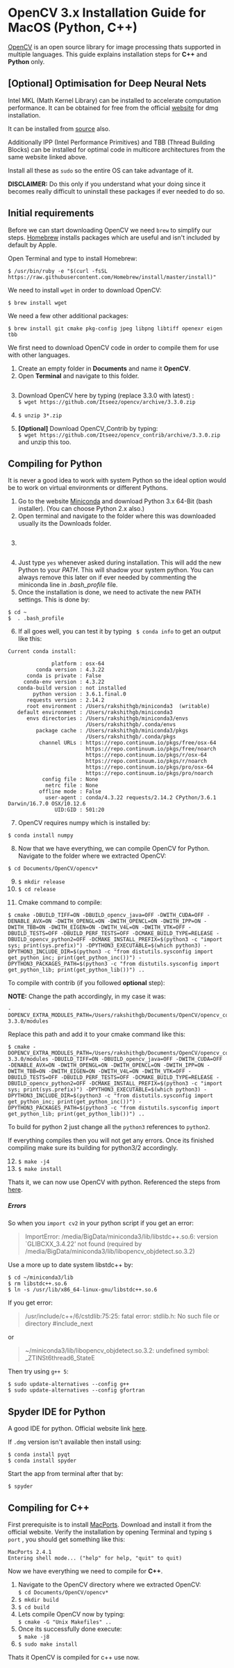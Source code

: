 # OpenCV 3.x Installation Guide for MacOS (Python, C++)
[OpenCV](http://opencv.org) is an open source library for image processing thats supported in multiple languages. This guide explains installation steps for **C++** and **Python** only.

## [Optional] Optimisation for Deep Neural Nets
Intel MKL (Math Kernel Library) can be installed to accelerate computation performance. It can be obtained for free from the official [website](https://software.intel.com/en-us/articles/free-mkl) for dmg installation.

It can be installed from [source](https://github.com/01org/mkl-dnn) also.

Additionally IPP (Intel Performance Primitives) and TBB (Thread Building Blocks) can be installed for optimal code in multicore architectures from the same website linked above.

Install all these as `sudo` so the entire OS can take advantage of it. 

**DISCLAIMER:** Do this only if you understand what your doing since it becomes really difficult to uninstall these packages if ever needed to do so.

## Initial requirements

Before we can start downloading OpenCV we need ```brew``` to simplify our steps. [Homebrew](https://brew.sh) installs packages which are useful and isn't included by default by Apple.

Open Terminal and type to install Homebrew:

```
$ /usr/bin/ruby -e "$(curl -fsSL https://raw.githubusercontent.com/Homebrew/install/master/install)"
```

We need to install ```wget``` in order to download OpenCV:

```
$ brew install wget
```

We need a few other additional packages:

```
$ brew install git cmake pkg-config jpeg libpng libtiff openexr eigen tbb
```


We first need to download OpenCV code in order to compile them for use with other languages.

1. Create an empty folder in **Documents** and name it **OpenCV**.
2. Open **Terminal** and navigate to this folder. </br> 
```$ cd Documents/OpenCV
``` 
3. Download OpenCV here by typing (replace 3.3.0 with latest) :</br>```$ wget https://github.com/Itseez/opencv/archive/3.3.0.zip``` </br>
4. `$ unzip 3*.zip`

5. **[Optional]** Download OpenCV_Contrib by typing:</br>```$ wget https://github.com/Itseez/opencv_contrib/archive/3.3.0.zip``` </br> and unzip this too.

## Compiling for Python
It is never a good idea to work with system Python so the ideal option would be to work on virtual environments or different Pythons.

1. Go to the website [Miniconda](https://conda.io/miniconda.html) and download Python 3.x 64-Bit (bash installer). (You can choose Python 2.x also.)
2. Open terminal and navigate to the folder where this was downloaded usually its the Downloads folder.  </br>
```$ cd Downloads/
```
3. 
```$ bash Miniconda3-latest-MacOSX-x86_64.sh
```
4. Just type `yes` whenever asked during installation. This will add the new Python to your *PATH*. This will shadow your system python. You can always remove this later on if ever needed by commenting the miniconda line in *.bash_profile* file.
5. Once the installation is done, we need to activate the new PATH settings. This is done by:</br>

 ```
 $ cd ~
 $  . .bash_profile
 ``` 
6. If all goes well, you can test it by typing ```
$ conda info``` 
to get an output like this:</br>

 ```
Current conda install:

               platform : osx-64
          conda version : 4.3.22
       conda is private : False
      conda-env version : 4.3.22
    conda-build version : not installed
         python version : 3.6.1.final.0
       requests version : 2.14.2
       root environment : /Users/rakshithgb/miniconda3  (writable)
    default environment : /Users/rakshithgb/miniconda3
       envs directories : /Users/rakshithgb/miniconda3/envs
                          /Users/rakshithgb/.conda/envs
          package cache : /Users/rakshithgb/miniconda3/pkgs
                          /Users/rakshithgb/.conda/pkgs
           channel URLs : https://repo.continuum.io/pkgs/free/osx-64
                          https://repo.continuum.io/pkgs/free/noarch
                          https://repo.continuum.io/pkgs/r/osx-64
                          https://repo.continuum.io/pkgs/r/noarch
                          https://repo.continuum.io/pkgs/pro/osx-64
                          https://repo.continuum.io/pkgs/pro/noarch
            config file : None
             netrc file : None
           offline mode : False
             user-agent : conda/4.3.22 requests/2.14.2 CPython/3.6.1 Darwin/16.7.0 OSX/10.12.6    
                UID:GID : 501:20
```
7. OpenCV requires numpy which is installed by:</br>

 ```
$ conda install numpy
 ```
8. Now that we have everything, we can compile OpenCV for Python. Navigate to the folder where we extracted OpenCV:</br>
 
 ```
 $ cd Documents/OpenCV/opencv*
 ```
9. ```$ mkdir release```
10. ```$ cd release```
11. <p>Cmake command to compile:

```
$ cmake -DBUILD_TIFF=ON -DBUILD_opencv_java=OFF -DWITH_CUDA=OFF -DENABLE_AVX=ON -DWITH_OPENGL=ON -DWITH_OPENCL=ON -DWITH_IPP=ON -DWITH_TBB=ON -DWITH_EIGEN=ON -DWITH_V4L=ON -DWITH_VTK=OFF -DBUILD_TESTS=OFF -DBUILD_PERF_TESTS=OFF -DCMAKE_BUILD_TYPE=RELEASE -DBUILD_opencv_python2=OFF -DCMAKE_INSTALL_PREFIX=$(python3 -c "import sys; print(sys.prefix)") -DPYTHON3_EXECUTABLE=$(which python3) -DPYTHON3_INCLUDE_DIR=$(python3 -c "from distutils.sysconfig import get_python_inc; print(get_python_inc())") -DPYTHON3_PACKAGES_PATH=$(python3 -c "from distutils.sysconfig import get_python_lib; print(get_python_lib())") ..
```
To compile with contrib (if you followed **optional** step):

**NOTE:** Change the path accordingly, in my case it was:

```
-DOPENCV_EXTRA_MODULES_PATH=/Users/rakshithgb/Documents/OpenCV/opencv_contrib-3.3.0/modules
```
Replace this path and add it to your cmake command like this:
 
```
$ cmake -DOPENCV_EXTRA_MODULES_PATH=/Users/rakshithgb/Documents/OpenCV/opencv_contrib-3.3.0/modules -DBUILD_TIFF=ON -DBUILD_opencv_java=OFF -DWITH_CUDA=OFF -DENABLE_AVX=ON -DWITH_OPENGL=ON -DWITH_OPENCL=ON -DWITH_IPP=ON -DWITH_TBB=ON -DWITH_EIGEN=ON -DWITH_V4L=ON -DWITH_VTK=OFF -DBUILD_TESTS=OFF -DBUILD_PERF_TESTS=OFF -DCMAKE_BUILD_TYPE=RELEASE -DBUILD_opencv_python2=OFF -DCMAKE_INSTALL_PREFIX=$(python3 -c "import sys; print(sys.prefix)") -DPYTHON3_EXECUTABLE=$(which python3) -DPYTHON3_INCLUDE_DIR=$(python3 -c "from distutils.sysconfig import get_python_inc; print(get_python_inc())") -DPYTHON3_PACKAGES_PATH=$(python3 -c "from distutils.sysconfig import get_python_lib; print(get_python_lib())") ..
```

 To build for python 2 just change all the ```python3``` references to ```python2```.

 If everything compiles then you will not get any errors. Once its finished compiling make sure its building for python3/2 accordingly.</p>

12. ```$ make -j4```
13. ```$ make install```

Thats it, we can now use OpenCV with python.
Referenced the steps from [here](https://blog.kevin-brown.com/programming/2014/09/27/building-and-installing-opencv-3.html).

##### Errors
So when you ```import cv2``` in your python script if you get an error:</br>
> ImportError: /media/BigData/miniconda3/lib/libstdc++.so.6: version `GLIBCXX_3.4.22’ not found (required by /media/BigData/miniconda3/lib/libopencv_objdetect.so.3.2)

Use a more up to date system libstdc++ by:

```
$ cd ~/miniconda3/lib
$ rm libstdc++.so.6
$ ln -s /usr/lib/x86_64-linux-gnu/libstdc++.so.6
``` 
If you get error:</br>
> /usr/include/c++/6/cstdlib:75:25: fatal error: stdlib.h: No such file or directory #include_next  

or
> ~/miniconda3/lib/libopencv_objdetect.so.3.2: undefined symbol: _ZTINSt6thread6_StateE

Then try using ```g++ 5```:</br>

```
$ sudo update-alternatives --config g++
$ sudo update-alternatives --config gfortran 
```
## Spyder IDE for Python
A good IDE for python. Official website link [here](https://pythonhosted.org/spyder/installation.html).

If `.dmg` version isn't available then install using:

```
$ conda install pyqt
$ conda install spyder
```
Start the app from terminal after that by:


```
$ spyder
```

## Compiling for C++
First prerequisite is to install [MacPorts]( http://www.macports.org). Download and install it from the official website. Verify the installation by opening Terminal and typing `$ port` , you should get something like this: </br>

```
MacPorts 2.4.1
Entering shell mode... ("help" for help, "quit" to quit)
```
Now we have everything we need to compile for **C++**.

1. Navigate to the OpenCV directory where we extracted OpenCV: </br> ```$ cd Documents/OpenCV/opencv*```
2. ```$ mkdir build```
3. ```$ cd build```
4. Lets compile OpenCV now by typing:</br> ```$ cmake -G "Unix Makefiles" ..```
5. Once its successfully done execute:</br>```$ make -j8```
6. ```$ sudo make install```

Thats it OpenCV is compiled for c++ use now.

 
 
 












